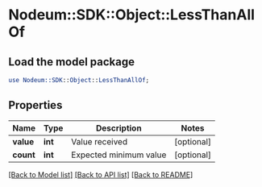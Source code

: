 # Nodeum::SDK::Object::LessThanAllOf

## Load the model package
```perl
use Nodeum::SDK::Object::LessThanAllOf;
```

## Properties
Name | Type | Description | Notes
------------ | ------------- | ------------- | -------------
**value** | **int** | Value received | [optional] 
**count** | **int** | Expected minimum value | [optional] 

[[Back to Model list]](../README.md#documentation-for-models) [[Back to API list]](../README.md#documentation-for-api-endpoints) [[Back to README]](../README.md)


